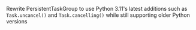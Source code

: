 Rewrite PersistentTaskGroup to use Python 3.11's latest additions such as `Task.uncancel()` and `Task.cancelling()` while still supporting older Python versions
